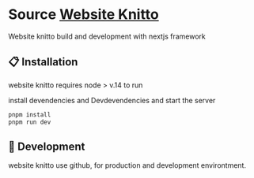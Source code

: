 
# Source [Website Knitto](https://knitto.co.id/)

Website knitto build and development with nextjs framework 

## 📋 Installation

website knitto requires node > v.14 to run

install devendencies and Devdevendencies and start the server

```sh
pnpm install
pnpm run dev
```

## 🎉 Development
website knitto use github, for production and development environtment.
